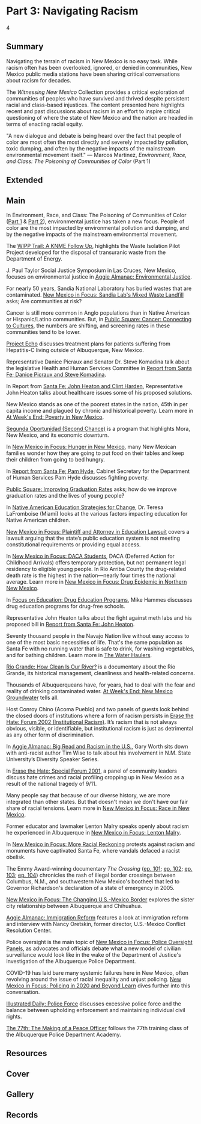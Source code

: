 # Part 3: Navigating Racism

4

## Summary

Navigating the terrain of racism in New Mexico is no easy task. While racism often has been overlooked, ignored, or denied in communities, New Mexico public media stations have been sharing critical conversations about racism for decades. 

The *Witnessing New Mexico* Collection provides a critical exploration of communities of peoples who have survived and thrived despite persistent racial and class-based injustices. The content presented here highlights recent and past discussions about racism in an effort to inspire critical questioning of where the state of New Mexico and the nation are headed in terms of enacting racial equity. 

 "A new dialogue and debate is being heard over the fact that people of color are most often the most directly and severely impacted by pollution, toxic dumping, and often by the negative impacts of the mainstream environmental movement itself." — Marcos Martinez, *Environment, Race, and Class: The Poisoning of Communities of Color* (Part 1)

## Extended

## Main

In Environment, Race, and Class: The Poisoning of Communities of Color ([Part 1](/catalog/cpb-aacip-207-89280r0z) & [Part 2](/catalog/cpb-aacip-207-009w0vv9)), environmental justice has taken a new focus. People of color are the most impacted by environmental pollution and dumping, and by the negative impacts of the mainstream environmental movement.

The [WIPP Trail: A KNME Follow Up](/catalog/cpb-aacip-191-30prr8b9), highlights the Waste Isolation Pilot Project developed for the disposal of transuranic waste from the Department of Energy.

J. Paul Taylor Social Justice Symposium in Las Cruces, New Mexico, focuses on environmental justice in [Aggie Almanac: Environmental Justice](/catalog/cpb-aacip-d3961441685).

For nearly 50 years, Sandia National Laboratory has buried wastes that are contaminated. [New Mexico in Focus: Sandia Lab's Mixed Waste Landfill](/catalog/cpb-aacip-191-45q83gz6) asks; Are communities at risk?

Cancer is still more common in Anglo populations than in Native American or Hispanic/Latino communities. But, in [Public Square: Cancer: Connecting to Cultures](/catalog/cpb-aacip-7b6d36e3810), the numbers are shifting, and screening rates in these communities tend to be lower.

[Project Echo](/catalog/cpb-aacip-70789cfec10) discusses treatment plans for patients suffering from Hepatitis-C living outside of Albuquerque, New Mexico.

Representative Danice Picraux and Senator Dr. Steve Komadina talk about the legislative Health and Human Services Committee in [Report from Santa Fe; Danice Picraux and Steve Komadina](/catalog/cpb-aacip-eff8e50429d).

In Report from [Santa Fe; John Heaton and Clint Harden](/catalog/cpb-aacip-0ed1dcf0542), Representative John Heaton talks about healthcare issues some of his proposed solutions.

New Mexico stands as one of the poorest states in the nation, 45th in per capita income and plagued by chronic and historical poverty. Learn more in [At Week's End: Poverty in New Mexico](/catalog/cpb-aacip-191-25k98wf4).

[Segunda Oportunidad (Second Chance)](/catalog/cpb-aacip-47da3d3c487) is a program that highlights Mora, New Mexico, and its economic downturn.

In [New Mexico in Focus: Hunger in New Mexico](/catalog/cpb-aacip-6dc1f65cec3), many New Mexican families wonder how they are going to put food on their tables and keep their children from going to bed hungry.

In [Report from Santa Fe; Pam Hyde](/catalog/cpb-aacip-7cc7b396372), Cabinet Secretary for the Department of Human Services Pam Hyde discusses fighting poverty.

[Public Square: Improving Graduation Rates](/catalog/cpb-aacip-53373da918e) asks; how do we improve graduation rates and the lives of young people?

In [Native American Education Strategies for Change](/catalog/cpb-aacip-191-85n8ptpb), Dr. Teresa LaFromboise (Miami) looks at the various factors impacting education for Native American children.

[New Mexico in Focus: Plaintiff and Attorney in Education Lawsuit](/catalog/cpb-aacip-019a1c60d5c) covers a lawsuit arguing that the state’s public education system is not meeting constitutional requirements or providing equal access.

In [New Mexico in Focus: DACA Students](/catalog/cpb-aacip-e716709cc07), DACA (Deferred Action for Childhood Arrivals) offers temporary protection, but not permanent legal residency to eligible young people.
In Rio Arriba County the drug-related death rate is the highest in the nation—nearly four times the national average. Learn more in [New Mexico in Focus: Drug Epidemic in Northern New Mexico](/catalog/cpb-aacip-9f3b061fff9).

In [Focus on Education: Drug Education Programs](/catalog/cpb-aacip-207-859cnxkx), Mike Hammes discusses drug education programs for drug-free schools.

Representative John Heaton talks about the fight against meth labs and his proposed bill in [Report from Santa Fe: John Heaton](/catalog/cpb-aacip-c221aea3251).

Seventy thousand people in the Navajo Nation live without easy access to one of the most basic necessities of life. That's the same population as Santa Fe with no running water that is safe to drink, for washing vegetables, and for bathing children. Learn more in [The Water Haulers](/catalog/cpb-aacip-798e9408500).

[Rio Grande: How Clean Is Our River?](/catalog/cpb-aacip-361466538b2) is a documentary about the Rio Grande, its historical management, cleanliness and health-related concerns.

Thousands of Albuquerqueans have, for years, had to deal with the fear and reality of drinking contaminated water. [At Week's End: New Mexico Groundwater](/catalog/cpb-aacip-191-10wpzhzb) tells all.

Host Conroy Chino (Acoma Pueblo) and two panels of guests look behind the closed doors of institutions where a form of racism persists in [Erase the Hate: Forum 2002 (Institutional Racism)](/catalog/cpb-aacip-762b41ac6c1). It’s racism that is not always obvious, visible, or identifiable, but institutional racism is just as detrimental as any other form of discrimination. 

In [Aggie Almanac: Big Read and Racism in the U.S.](/catalog/cpb-aacip-5a96ce83f9d), Gary Worth sits down with anti-racist author Tim Wise to talk about his involvement in N.M. State University’s Diversity Speaker Series. 

In [Erase the Hate: Special Forum 2001](/catalog/cpb-aacip-3a5725fb037), a panel of community leaders discuss hate crimes and racial profiling cropping up in New Mexico as a result of the national tragedy of 9/11.

Many people say that because of our diverse history, we are more integrated than other states. But that doesn't mean we don't have our fair share of racial tensions. Learn more in [New Mexico in Focus: Race in New Mexico](/catalog/cpb-aacip-191-19f4qtpk).

Former educator and lawmaker Lenton Malry speaks openly about racism he experienced in Albuquerque in [New Mexico in Focus: Lenton Malry](/catalog/cpb-aacip-9b2d8554ee8?start=2098.16&end=2905.63).

In [New Mexico in Focus: More Racial Reckoning](/catalog/cpb-aacip-bacb29558ad?start=1487.7&end=2300.89) protests against racism and monuments have captivated Santa Fe, where vandals defaced a racist obelisk.

The Emmy Award-winning documentary *The Crossing* ([ep. 101](/catalog/cpb-aacip-f622aa04f6f); [ep. 102](/catalog/cpb-aacip-42c7bf866f2); [ep. 103](/catalog/cpb-aacip-c13be738a4f); [ep. 104](/catalog/cpb-aacip-a61ef8667fc)) chronicles the rash of illegal border crossings between Columbus, N.M., and southwestern New Mexico's bootheel that led to Governor Richardson's declaration of a state of emergency in 2005.

[New Mexico in Focus: The Changing U.S.-Mexico Border](/catalog/cpb-aacip-191-03qv9sx0) explores the sister city relationship between Albuquerque and Chihuahua.

[Aggie Almanac: Immigration Reform](/catalog/cpb-aacip-d9f37480ea0) features a look at immigration reform and interview with Nancy Oretskin, former director, U.S.-Mexico Conflict Resolution Center.

Police oversight is the main topic of [New Mexico in Focus: Police Oversight Panels](/catalog/cpb-aacip-21c7077f18f), as advocates and officials debate what a new model of civilian surveillance would look like in the wake of the Department of Justice's investigation of the Albuquerque Police Department.

COVID-19 has laid bare many systemic failures here in New Mexico, often revolving around the issue of racial inequality and unjust policing. [New Mexico in Focus: Policing in 2020 and Beyond Learn](/catalog/cpb-aacip-bcc05640dd9) dives further into this conversation. 

[Illustrated Daily: Police Force](/catalog/cpb-aacip-68425d12a09) discusses excessive police force and the balance between upholding enforcement and maintaining individual civil rights.

[The 77th: The Making of a Peace Officer](/catalog/cpb-aacip-191-25k98wcp) follows the 77th training class of the Albuquerque Police Department Academy.

## Resources

## Cover

## Gallery

## Records
